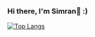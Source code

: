 ### Hi there, I'm Simran👋 :)

[![Top Langs](https://github-readme-stats.vercel.app/api/top-langs/?username=simrank13&theme=tokyonight%29)](https://github.com/simrank13/github-readme-stats)


<!--
**simrank13/simrank13** is a ✨ _special_ ✨ repository because its `README.md` (this file) appears on your GitHub profile.

Here are some ideas to get you started:

- 🔭 I’m currently working on ...
- 🌱 I’m currently learning ...
- 👯 I’m looking to collaborate on ...
- 🤔 I’m looking for help with ...
- 💬 Ask me about ...
- 📫 How to reach me: ...
- 😄 Pronouns: ...
- ⚡ Fun fact: ...
-->

